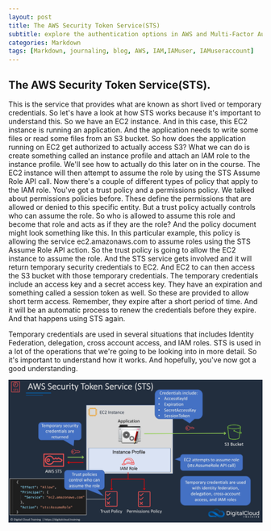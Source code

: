 ```yaml
---
layout: post
title: The AWS Security Token Service(STS)
subtitle: explore the authentication options in AWS and Multi-Factor Authentication
categories: Markdown
tags: [Markdown, journaling, blog, AWS, IAM,IAMuser, IAMuseraccount]
---
```


## The AWS Security Token Service(STS).

This is the service that provides what are known as short lived or temporary credentials. So let's have a look at how STS works because it's important to understand this. So we have an EC2 instance. And in this case, this EC2 instance is running an application. And the application needs to write some files or read some files from an S3 bucket.
So how does the application running on EC2 get authorized to actually access S3?
What we can do is create something called an instance profile and attach an IAM role to the instance profile. We'll see how to actually do this later on in the course.
The EC2 instance will then attempt to assume the role by using the STS Assume Role API call. Now there's a couple of different types of policy that apply to the IAM role. You've got a trust policy and a permissions policy. We talked about permissions policies before. These define the permissions that are allowed or denied to this specific entity. But a trust policy actually controls who can assume the role. So who is allowed to assume this role and become that role and acts as if they are the role? And the policy document might look something like this. In this particular example, this policy is allowing the service ec2.amazonaws.com to assume roles using the STS Assume Role API action.
So the trust policy is going to allow the EC2 instance to assume the role. And the STS service gets involved and it will return temporary security credentials to EC2. And EC2 to can then access the S3 bucket with those temporary credentials.
The temporary credentials include an access key and a secret access key. They have an expiration and something called a session token as well. So these are provided to allow short term access. Remember, they expire after a short period of time. And it will be an automatic process to renew the credentials before they expire. And that happens using STS again.

Temporary credentials are used in several situations that includes Identity Federation, delegation, cross account access, and IAM roles.
STS is used in a lot of the operations that we're going to be looking into in more detail. So it's important to understand how it works. And hopefully, you've now got a good understanding.

![datacamp certification](/assets/images/STS.jpg)